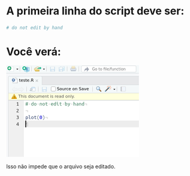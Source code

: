 # A primeira linha do script deve ser:

```r
# do not edit by hand
```

# Você verá:

![](../img/do-not-edit.png)

Isso não impede que o arquivo seja editado.
